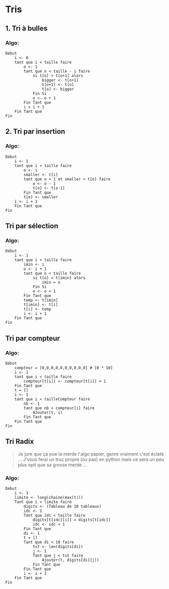 # Tris

## 1. Tri à bulles

### Algo:

```
Début
    i <- 0
    tant que i < taille faire
        o <- 1
        tant que o < taille - i faire
            si t[o] > t[o+1] alors
                bigger <- t[o+1]
                t[o+1] <- t[o]
                t[o] <- bigger
            Fin Si
            o <- o + 1
        Fin Tant que
        i < i + 1
    Fin Tant que
Fin
```

## 2. Tri par insertion

### Algo:

```
Début
    i <- 1
    tant que i < taille faire
        o <- i
        smaller <- t[i]
        tant que o > 1 et smaller < t[o] faire
            o <- o - 1
            t[o] <- t[o-1]
        Fin Tant que
        t[o] <- smaller
    i <- i + 1 
    Fin Tant que
Fin
```

## Tri par sélection

### Algo:

```
Début
    i <- 1
    tant que i < taille faire
        imin <- i
        o <- i + 1
        tant que o < taille faire
            si t[o] < t[imin] alors
                imin = o
            Fin Si
            o <- o + 1
        Fin Tant que
        temp <- t[imin]
        t[imin] <- t[i]
        t[i] <- temp
        i <- i + 1
    Fin Tant que
Fin
```

## Tri par compteur

### Algo:

```
Début
    compteur = [0,0,0,0,0,0,0,0,0,0] # [0 * 10]
    i <- 1
    tant que i < taille faire
        compteur[t[i]] <- compteur[t[i]] + 1
    Fin Tant que
    t = []
    i <- 1
    tant que i < tailleCompteur faire
        nb <- 1
        tant que nb < compteur[i] faire
            AJouter(t, i)
        Fin Tant que
    Fin Tant que
Fin
```

## Tri Radix

> Je jure que ça pue la merde l'algo papier, genre vraiment c'est éclaté ...
> J'vous ferai un truc propre (ou pas) en python mais ce sera un peu plus opti que sa grosse merde ...

### Algo:

```
Début
    i <- 1
    limite <- long(chaine(max(t)))
    Tant que i < limite faire
        digits <- (Tableau de 10 tableaux)
        idc <- 1
        Tant que idc < taille faire
            digits[t[idc][i]] = digits[t[idc]]
            idc <- idc + 1
        Fin Tant que
        di <- 1
        t = []
        Tant que di < 10 faire
            tst <- len(digits[di])
            j <- 1
            Tant que j < tst faire
                Ajouter(t, digits[di][j])
            Fin Tant que
        Fin Tant que
        i <- i + 1
    Fin Tant que
Fin
```